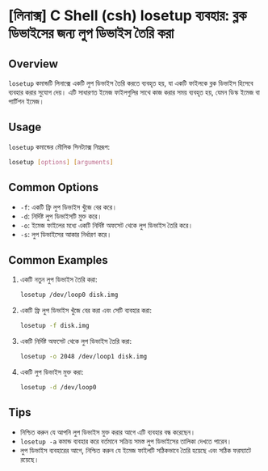 # [লিনাক্স] C Shell (csh) losetup ব্যবহার: ব্লক ডিভাইসের জন্য লুপ ডিভাইস তৈরি করা

## Overview
`losetup` কমান্ডটি লিনাক্সে একটি লুপ ডিভাইস তৈরি করতে ব্যবহৃত হয়, যা একটি ফাইলকে ব্লক ডিভাইস হিসেবে ব্যবহার করার সুযোগ দেয়। এটি সাধারণত ইমেজ ফাইলগুলির সাথে কাজ করার সময় ব্যবহৃত হয়, যেমন ডিস্ক ইমেজ বা পার্টিশন ইমেজ।

## Usage
`losetup` কমান্ডের মৌলিক সিনট্যাক্স নিম্নরূপ:

```bash
losetup [options] [arguments]
```

## Common Options
- `-f`: একটি ফ্রি লুপ ডিভাইস খুঁজে বের করে।
- `-d`: নির্দিষ্ট লুপ ডিভাইসটি মুক্ত করে।
- `-o`: ইমেজ ফাইলের মধ্যে একটি নির্দিষ্ট অফসেট থেকে লুপ ডিভাইস তৈরি করে।
- `-s`: লুপ ডিভাইসের আকার নির্ধারণ করে।

## Common Examples
1. একটি নতুন লুপ ডিভাইস তৈরি করা:
   ```bash
   losetup /dev/loop0 disk.img
   ```

2. একটি ফ্রি লুপ ডিভাইস খুঁজে বের করা এবং সেটি ব্যবহার করা:
   ```bash
   losetup -f disk.img
   ```

3. একটি নির্দিষ্ট অফসেট থেকে লুপ ডিভাইস তৈরি করা:
   ```bash
   losetup -o 2048 /dev/loop1 disk.img
   ```

4. একটি লুপ ডিভাইস মুক্ত করা:
   ```bash
   losetup -d /dev/loop0
   ```

## Tips
- নিশ্চিত করুন যে আপনি লুপ ডিভাইস মুক্ত করার আগে এটি ব্যবহার বন্ধ করেছেন।
- `losetup -a` কমান্ড ব্যবহার করে বর্তমানে সক্রিয় সমস্ত লুপ ডিভাইসের তালিকা দেখতে পারেন।
- লুপ ডিভাইস ব্যবহারের আগে, নিশ্চিত করুন যে ইমেজ ফাইলটি সঠিকভাবে তৈরি হয়েছে এবং সঠিক ফরম্যাটে রয়েছে।